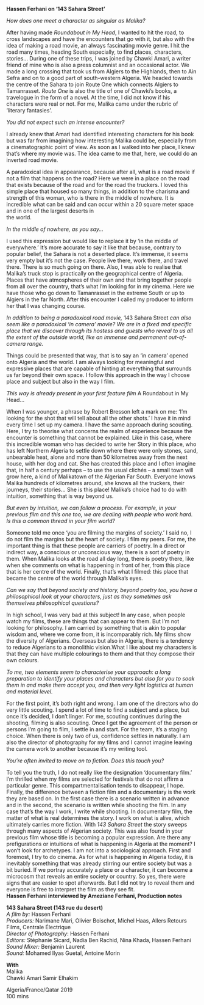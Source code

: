 
**Hassen Ferhani on ‘143 Sahara Street’**

_How does one meet a character as singular as Malika?_

After having made _Roundabout in My Head_, I wanted to hit the road, to cross landscapes and have the encounters that go with it, but also with the idea of making a road movie, an always fascinating movie genre. I hit the road many times, heading South especially, to find places, characters, stories… During one of these trips, I was joined by Chawki Amari, a writer friend of mine who is also a press columnist and an occasional actor. We made a long crossing that took us from Algiers to the Highlands, then to Ain Sefra and on to a good part of south-western Algeria. We headed towards the centre of the Sahara to join Route One which connects Algiers to Tamanrasset. _Route One_ is also the title of one of Chawki’s books, a travelogue in the form of a novel. At the time, I did not know if his characters were real or not. For me, Malika came under the rubric of ‘literary fantasies’.

_You did not expect such an intense encounter?_

I already knew that Amari had identified interesting characters for his book but was far from imagining how interesting Malika could be, especially from a cinematographic point of view. As soon as I walked into her place, I knew that’s where my movie was. The idea came to me that, here, we could do an inverted road movie.

A paradoxical idea in appearance, because after all, what is a road movie if not a film that happens on the road? Here we were in a place on the road that exists because of the road and for the road the truckers. I loved this simple place that housed so many things, in addition to the charisma and strength of this woman, who is there in the middle of nowhere. It is incredible what can be said and can occur within a 20 square meter space and in one of the largest deserts in  
the world.

_In the middle of nowhere, as you say…_

I used this expression but would like to replace it by ‘in the middle of everywhere.’ It’s more accurate to say it like that because, contrary to popular belief, the Sahara is not a deserted place. It’s immense, it seems very empty but it’s not the case. People live there, work there, and travel there. There is so much going on there. Also, I was able to realise that Malika’s truck stop is practically on the geographical centre of Algeria. Places that have atmospheres of their own and that bring together people from all over the country, that’s what I’m looking for in my cinema. Here we have those who go down to Tamanrasset in the extreme South or up to Algiers in the far North. After this encounter I called my producer to inform her that I was changing course.

_In addition to being a paradoxical road movie,_ 143 Sahara Street _can also seem like a paradoxical ‘in camera’ movie? We are in a fixed and specific place that we discover through its hostess and guests who reveal to us all the extent of the outside world, like an immense and permanent out-of-camera range._

Things could be  presented that way, that is to say an ‘in camera’ opened onto Algeria  and the world. I am always looking for meaningful and expressive  places that are capable of hinting at everything that surrounds us far  beyond their own space. I follow this approach in the way I choose  place and subject but also in the way I film.

_This way is already present in your first feature film_ A Roundabout in My Head…

When I was younger, a phrase by Robert Bresson left a mark on me: ‘I’m looking for the shot that will tell about all the other shots.’ I have it in mind every time I set up my camera. I have the same approach during scouting. Here, I try to theorise what concerns the realm of experience because the encounter is something that cannot be explained. Like in this case, where this incredible woman who has decided to write her Story in this place, who has left Northern Algeria to settle down where there were only stones, sand, unbearable heat, alone and more than 50 kilometres away from the next house, with her dog and cat. She has created this place and I often imagine that, in half a century perhaps – to use the usual clichés – a small town will grow here, a kind of Malikatown of the Algerian Far South. Everyone knows Malika hundreds of kilometres around, she knows all the truckers, their journeys, their stories… She is this place! Malika’s choice had to do with intuition, something that is way beyond us.

_But even by intuition, we can follow a process. For example, in your previous film and this one too, we are dealing with people who work hard. Is this a common thread in your film world?_

Someone told me once ‘you are  filming the margins of society.’ I said no, I do not film the margins  but the heart of society. I film my peers. For me, the important  thing is that these people are carriers of poetry. In a direct or  indirect way, a conscious or unconscious way, there is a sort of  poetry in them. When Malika looks at the road all day long, there  is poetry there, like when she comments on what is happening in  front of her, from this place that is her centre of the world. Finally,  that’s what I filmed: this place that became the centre of the world  through Malika’s eyes.

_Can we say that beyond society and history, beyond poetry too, you have a philosophical look at your characters, just as they sometimes ask themselves philosophical questions?_

In high school, I was very bad  at this subject! In any case, when people watch my films, these  are things that can appear to them. But I’m not looking for  philosophy. I am carried by something that is akin to popular  wisdom and, where we come from, it is incomparably rich. My  films show the diversity of Algerians. Overseas but also in Algeria,  there is a tendency to reduce Algerians to a monolithic vision.What I like about my characters is that they can have multiple  colourings to them and that they compose their own colours.

_To me, two elements seem to characterise your approach: a long preparation to identify your places and characters but also for you to soak them in and make them accept you, and then very light logistics at human and material level._

For the first point, it’s both  right and wrong. I am one of the directors who do very little  scouting. I spend a lot of time to find a subject and a place,  but once it’s decided, I don’t linger. For me, scouting continues  during the shooting, filming is also scouting. Once I get the  agreement of the person or persons I’m going to film, I settle in  and start. For the team, it’s a staging choice. When there is only  two of us, confidence settles in naturally. I am also the director  of photography for my films and I cannot imagine leaving the camera work to another because it’s my writing tool.

_You’re often invited to move on to fiction. Does this touch you?_

To tell you the truth, I do not really like the  designation ‘documentary film.’  
I’m thrilled when my films are  selected for festivals that do not affirm a particular genre. This  compartmentalisation tends to disappear, I hope. Finally, the  difference between a fiction film and a documentary is the work  they are based on. In the first case there is a scenario written in  advance and in the second, the scenario is written while shooting  the film. In any case that’s the way I work, I write while shooting. In documentary  film, the matter of what is real determines the story. I work on what is alive,  which ultimately carries more fiction. With _143 Sahara Street_ the story sweeps  through many aspects of Algerian society. This was also found in your previous  film whose title is becoming a popular expression. Are there any prefigurations  or intuitions of what is happening in Algeria at the moment? I won’t look for  archetypes. I am not into a sociological approach. First and foremost, I try to  do cinema. As for what is happening in Algeria today, it is inevitably something  that was already stirring our entire society but was a bit buried. If we portray  accurately a place or a character, it can become a microcosm that reveals  an entire society or country. So yes, there were signs that are easier to spot  afterwards. But I did not try to reveal them and everyone is free to interpret the  film as they see fit.<br>
**Hassen Ferhani interviewed by Ameziane Ferhani, Production notes**<br>


**143 Sahara Street (143 rue du desert)**<br>
_A film by:_ Hassen Ferhani<br>
_Producers:_ Narimane Mari,  Olivier Boischot, Michel Haas, Allers Retours Films,
Centrale Électrique<br>
_Director of Photography_: Hassen Ferhani<br>
_Editors:_ Stéphanie Sicard,  Nadia Ben Rachid,
Nina Khada, Hassen Ferhani<br>
_Sound Mixer:_ Benjamin Laurent<br>
_Sound:_ Mohamed Ilyas Guetal,  Antoine Morin<br>

**With**<br>
Malika<br>
Chawki Amari
Samir Elhakim<br>

Algeria/France/Qatar 2019<br>
100 mins<br>
<!--stackedit_data:
eyJoaXN0b3J5IjpbLTM5OTcwMzQ5NCw4MTc5MTIwMDJdfQ==
-->